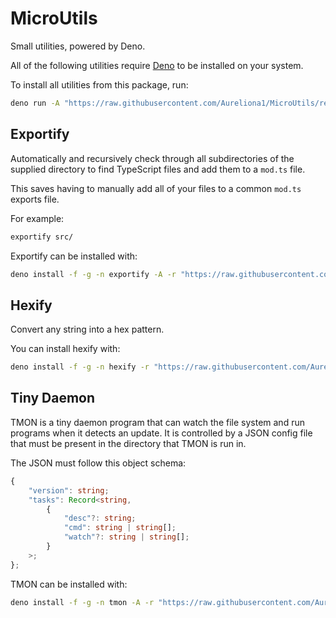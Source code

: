 # MicroUtils

Small utilities, powered by Deno.

All of the following utilities require [Deno](deno.com) to be installed on your system.

To install all utilities from this package, run:

```bash
deno run -A "https://raw.githubusercontent.com/Aureliona1/MicroUtils/refs/heads/main/installer.ts"
```

## Exportify

Automatically and recursively check through all subdirectories of the supplied directory to find TypeScript files and add them to a `mod.ts` file.

This saves having to manually add all of your files to a common `mod.ts` exports file.

For example:

```bash
exportify src/
```

Exportify can be installed with:

```bash
deno install -f -g -n exportify -A -r "https://raw.githubusercontent.com/Aureliona1/MicroUtils/refs/heads/main/src/exportify.ts"
```

## Hexify

Convert any string into a hex pattern.

You can install hexify with:

```bash
deno install -f -g -n hexify -r "https://raw.githubusercontent.com/Aureliona1/MicroUtils/refs/heads/main/src/hexify.ts"
```

## Tiny Daemon

TMON is a tiny daemon program that can watch the file system and run programs when it detects an update. It is controlled by a JSON config file that must be present in the directory that TMON is run in.

The JSON must follow this object schema:

```ts
{
	"version": string;
	"tasks": Record<string,
		{
			"desc"?: string;
			"cmd": string | string[];
			"watch"?: string | string[];
		}
	>;
};
```

TMON can be installed with:

```bash
deno install -f -g -n tmon -A -r "https://raw.githubusercontent.com/Aureliona1/MicroUtils/refs/heads/main/src/tmon.ts"
```

